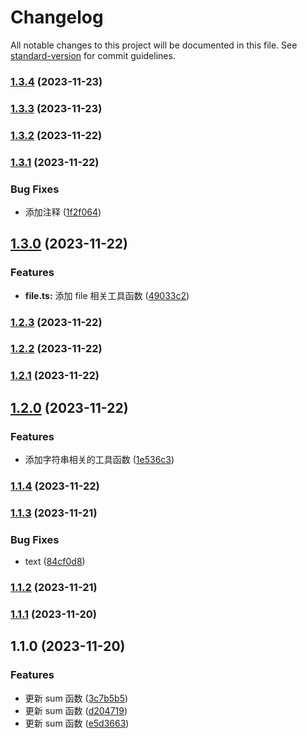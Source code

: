 # Changelog

All notable changes to this project will be documented in this file. See [standard-version](https://github.com/conventional-changelog/standard-version) for commit guidelines.

### [1.3.4](https://github.com/3santiago3/koiostools/compare/v1.3.3...v1.3.4) (2023-11-23)

### [1.3.3](https://github.com/3santiago3/koiostools/compare/v1.3.2...v1.3.3) (2023-11-23)

### [1.3.2](https://github.com/3santiago3/koiostools/compare/v1.3.1...v1.3.2) (2023-11-22)

### [1.3.1](https://github.com/3santiago3/koiostools/compare/v1.3.0...v1.3.1) (2023-11-22)


### Bug Fixes

* 添加注释 ([1f2f064](https://github.com/3santiago3/koiostools/commit/1f2f06443f8bac7e46b2a9a31384272c5819e477))

## [1.3.0](https://github.com/3santiago3/koiostools/compare/v1.2.3...v1.3.0) (2023-11-22)


### Features

* **file.ts:** 添加 file 相关工具函数 ([49033c2](https://github.com/3santiago3/koiostools/commit/49033c2b2062bc1174779775778160c39c6952c6))

### [1.2.3](https://github.com/3santiago3/koiostools/compare/v1.2.2...v1.2.3) (2023-11-22)

### [1.2.2](https://github.com/3santiago3/koiostools/compare/v1.2.1...v1.2.2) (2023-11-22)

### [1.2.1](https://github.com/3santiago3/koiostools/compare/v1.2.0...v1.2.1) (2023-11-22)

## [1.2.0](https://github.com/3santiago3/koiostools/compare/v1.1.4...v1.2.0) (2023-11-22)


### Features

* 添加字符串相关的工具函数 ([1e536c3](https://github.com/3santiago3/koiostools/commit/1e536c311b75c0a552ab58e3010df9c3a292f5ae))

### [1.1.4](https://github.com/3santiago3/koiostools/compare/v1.1.3...v1.1.4) (2023-11-22)

### [1.1.3](https://github.com/3santiago3/koiostools/compare/v1.1.2...v1.1.3) (2023-11-21)


### Bug Fixes

* text ([84cf0d8](https://github.com/3santiago3/koiostools/commit/84cf0d88eb866c956073d20c57682a534ee56bf2))

### [1.1.2](https://github.com/3santiago3/koiostools/compare/v1.1.1...v1.1.2) (2023-11-21)

### [1.1.1](https://github.com/3santiago3/koiostools/compare/v1.1.0...v1.1.1) (2023-11-20)

## 1.1.0 (2023-11-20)


### Features

* 更新 sum 函数 ([3c7b5b5](https://github.com/3santiago3/koiostools/commit/3c7b5b5dd10c5455a4e24b1dc7797c8671ec7cb3))
* 更新 sum 函数 ([d204719](https://github.com/3santiago3/koiostools/commit/d20471936b3fad2d15f4596f63c08211d95ad122))
* 更新 sum 函数 ([e5d3663](https://github.com/3santiago3/koiostools/commit/e5d3663bd124d2fc77e1059c66b3ea8f201c212f))
